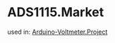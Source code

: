 # ADS1115.Market
used in: [Arduino-Voltmeter.Project](https://github.com/Open-Circuits/Arduino-Voltmeter.Project)
